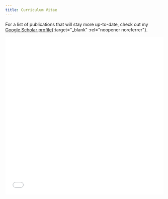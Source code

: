 ```yaml
---
title: Curriculum Vitae
---
```


For a list of publications that will stay more up-to-date, check out my [Google Scholar profile](https://scholar.google.com/citations?hl=en&user=8kkRMngAAAAJ){:target="_blank" :rel="noopener noreferrer"}.

<embed src="/assets/quin_abarr_cv.pdf" type="application/pdf" width="100%" height="500"/>